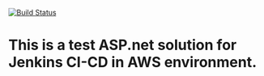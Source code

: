 [![Build Status](http://52.91.55.80:8080/buildStatus/icon?job=DemoTest1)](http://52.91.55.80:8080/job/DemoTest1/)

# This is a test ASP.net solution for Jenkins CI-CD in AWS environment.


